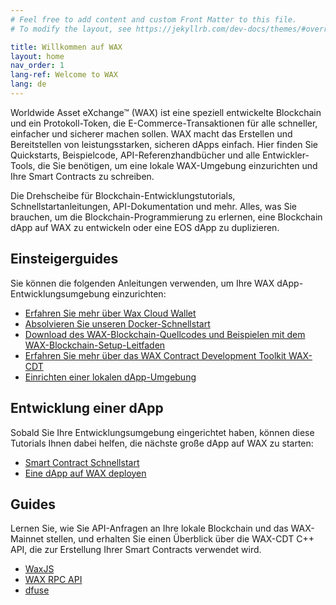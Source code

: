 ```yaml
---
# Feel free to add content and custom Front Matter to this file.
# To modify the layout, see https://jekyllrb.com/dev-docs/themes/#overriding-theme-defaults

title: Willkommen auf WAX
layout: home
nav_order: 1
lang-ref: Welcome to WAX
lang: de
---
```


Worldwide Asset eXchange™ (WAX) ist eine speziell entwickelte Blockchain und ein Protokoll-Token, die E-Commerce-Transaktionen für alle schneller, einfacher und sicherer machen sollen. WAX macht das Erstellen und Bereitstellen von leistungsstarken, sicheren dApps einfach. Hier finden Sie Quickstarts, Beispielcode, API-Referenzhandbücher und alle Entwickler-Tools, die Sie benötigen, um eine lokale WAX-Umgebung einzurichten und Ihre Smart Contracts zu schreiben.

Die Drehscheibe für Blockchain-Entwicklungstutorials, Schnellstartanleitungen, API-Dokumentation und mehr. Alles, was Sie brauchen, um die Blockchain-Programmierung zu erlernen, eine Blockchain dApp auf WAX zu entwickeln oder eine EOS dApp zu duplizieren.

## Einsteigerguides
Sie können die folgenden Anleitungen verwenden, um Ihre WAX dApp-Entwicklungsumgebung einzurichten:

* [Erfahren Sie mehr über Wax Cloud Wallet](/en/wax-cloud-wallet/)
* [Absolvieren Sie unseren Docker-Schnellstart](/en/dapp-development/docker-setup/)
* [Download des WAX-Blockchain-Quellcodes und Beispielen mit dem WAX-Blockchain-Setup-Leitfaden](/en/dapp-development/wax-blockchain-setup/)
* [Erfahren Sie mehr über das WAX Contract Development Toolkit WAX-CDT](/en/dapp-development/wax-cdt/)
* [Einrichten einer lokalen dApp-Umgebung](/en/dapp-development/setup-local-dapp-environment/)
## Entwicklung einer dApp
Sobald Sie Ihre Entwicklungsumgebung eingerichtet haben, können diese Tutorials Ihnen dabei helfen, die nächste große dApp auf WAX zu starten:

* [Smart Contract Schnellstart](/en/dapp-development/smart-contract-quickstart/) 
* [Eine dApp auf WAX deployen](/en/dapp-development/deploy-dapp-on-wax/deploy_source)

## Guides
Lernen Sie, wie Sie API-Anfragen an Ihre lokale Blockchain und das WAX-Mainnet stellen, und erhalten Sie einen Überblick über die WAX-CDT C++ API, die zur Erstellung Ihrer Smart Contracts verwendet wird.

* [WaxJS](/en/wax-cloud-wallet/waxjs/)
* [WAX RPC API](/en/api-reference/rpc_api)
* [dfuse](/en/api-reference/dfuse/)
